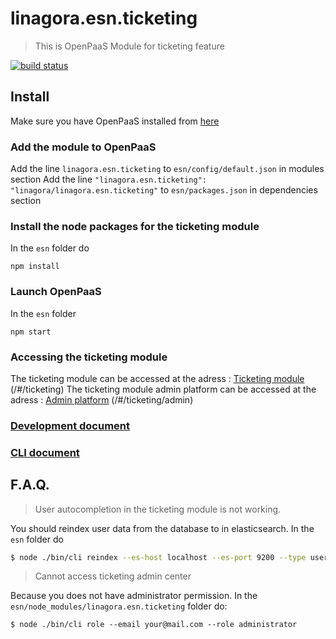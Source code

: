# linagora.esn.ticketing
>This is OpenPaaS Module for ticketing feature

[![build status](https://ci.linagora.com/linagora/lgs/openpaas/linagora.esn.ticketing/badges/master/build.svg)](https://ci.linagora.com/linagora/lgs/openpaas/linagora.esn.ticketing/commits/master)

## Install

Make sure you have OpenPaaS installed from [here](https://ci.linagora.com/linagora/lgs/openpaas/linagora.esn.ticketing/wikis/installation)

### Add the module to OpenPaaS

Add the line `linagora.esn.ticketing` to `esn/config/default.json` in modules section
Add the line `"linagora.esn.ticketing": "linagora/linagora.esn.ticketing"` to `esn/packages.json` in dependencies section

### Install the node packages for the ticketing module

In the `esn` folder do
```
npm install
```

### Launch OpenPaaS

In the `esn` folder
```
npm start
```

### Accessing the ticketing module

The ticketing module can be accessed at the adress : [Ticketing module](http://localhost:8080/#/ticketing) (/#/ticketing)
The ticketing module admin platform can be accessed at the adress : [Admin platform](http://localhost:8080/#/ticketing/admin) (/#/ticketing/admin)

### [Development document](./doc/dev.md)
### [CLI document](./doc/cli.md)

## F.A.Q.

> User autocompletion in the ticketing module is not working.

You should reindex user data from the database to in elasticsearch. In the `esn` folder do

```bash
$ node ./bin/cli reindex --es-host localhost --es-port 9200 --type users
```

> Cannot access ticketing admin center

Because you does not have administrator permission. In the `esn/node_modules/linagora.esn.ticketing` folder do:

```
$ node ./bin/cli role --email your@mail.com --role administrator
```

